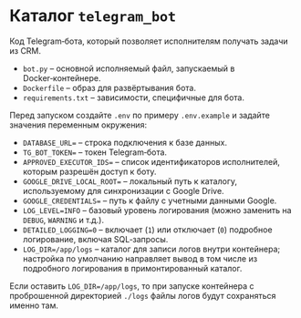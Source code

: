 # Каталог `telegram_bot`

Код Telegram‑бота, который позволяет исполнителям получать задачи из CRM.

- `bot.py` – основной исполняемый файл, запускаемый в Docker‑контейнере.
- `Dockerfile` – образ для развёртывания бота.
- `requirements.txt` – зависимости, специфичные для бота.

Перед запуском создайте `.env` по примеру `.env.example` и задайте значения переменным окружения:

- `DATABASE_URL=` – строка подключения к базе данных.
- `TG_BOT_TOKEN=` – токен Telegram‑бота.
- `APPROVED_EXECUTOR_IDS=` – список идентификаторов исполнителей, которым разрешён доступ к боту.
- `GOOGLE_DRIVE_LOCAL_ROOT=` – локальный путь к каталогу, используемому для синхронизации с Google Drive.
- `GOOGLE_CREDENTIALS=` – путь к файлу с учетными данными Google.
- `LOG_LEVEL=INFO` – базовый уровень логирования (можно заменить на `DEBUG`, `WARNING` и т.д.).
- `DETAILED_LOGGING=0` – включает (`1`) или отключает (`0`) подробное логирование, включая SQL‑запросы.
- `LOG_DIR=/app/logs` – каталог для записи логов внутри контейнера; настройка по умолчанию направляет вывод в том числе из подробного логирования в примонтированный каталог.

Если оставить `LOG_DIR=/app/logs`, то при запуске контейнера с проброшенной директорией `./logs` файлы логов будут сохраняться именно там.
